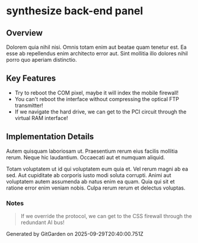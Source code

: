 # synthesize back-end panel

## Overview
Dolorem quia nihil nisi. Omnis totam enim aut beatae quam tenetur est. Ea esse ab repellendus enim architecto error aut. Sint mollitia illo dolores nihil porro quo aperiam distinctio.

## Key Features
- Try to reboot the COM pixel, maybe it will index the mobile firewall!
- You can't reboot the interface without compressing the optical FTP transmitter!
- If we navigate the hard drive, we can get to the PCI circuit through the virtual RAM interface!

## Implementation Details
Autem quisquam laboriosam ut. Praesentium rerum eius facilis mollitia rerum. Neque hic laudantium. Occaecati aut et numquam aliquid.
 Totam voluptatem ut id qui voluptatem eum quia et. Vel rerum magni ab ea sed. Aut cupiditate ab corporis iusto modi soluta corrupti. Animi aut voluptatem autem assumenda ab natus enim ea quam. Quia qui sit et ratione error enim veniam nobis. Culpa rerum rerum et delectus voluptas.

### Notes
> If we override the protocol, we can get to the CSS firewall through the redundant AI bus!

Generated by GitGarden on 2025-09-29T20:40:00.751Z